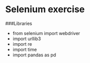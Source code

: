 # Selenium exercise

###Libraries
- from selenium import webdriver
- import urllib3
- import re 
- import time
- import pandas as pd
